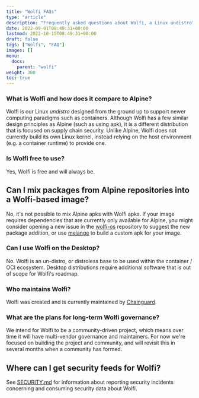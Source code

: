 ```yaml
---
title: "Wolfi FAQs"
type: "article"
description: "Frequently asked questions about Wolfi, a Linux undistro"
date: 2022-09-01T08:49:31+00:00
lastmod: 2022-10-15T08:49:31+00:00
draft: false
tags: ["Wolfi", "FAQ"]
images: []
menu:
  docs:
    parent: "wolfi"
weight: 300
toc: true
---
```

### What is Wolfi and how does it compare to Alpine?
Wolfi is our Linux _undistro_  designed from the ground up to support newer computing paradigms such as containers. Although Wolfi has a few similar design principles as Alpine (such as using apk), it is a different distribution that is focused on supply chain security. Unlike Alpine, Wolfi does not currently build its own Linux kernel, instead relying on the host environment (e.g. a container runtime) to provide one.

### Is Wolfi free to use?
Yes, Wolfi is free and will always be.

## Can I mix packages from Alpine repositories into a Wolfi-based image?
No, it's not possible to mix Alpine apks with Wolfi apks. If your image requires dependencies that are currently only available for Alpine, you might consider opening a new issue in the [wolfi-os](https://github.com/chainguard-dev/wolfi-os/) repository to suggest the new package addition, or use [melange](https://github.com/chainguard-dev/melange) to build a custom apk for your image.

### Can I use Wolfi on the Desktop?
No. Wolfi is an un-distro, or distroless base to be used within the container / OCI ecosystem. Desktop distributions require additional software that is out of scope for Wolfi's roadmap.

### Who maintains Wolfi?
Wolfi was created and is currently maintained by [Chainguard](https://chainguard.dev).

### What are the plans for long-term Wolfi governance?
We intend for Wolfi to be a community-driven project, which means over time it will have multi-vendor governance and maintainers. For now we're focused on building the project and community, and will revisit this in several months when a community has formed.

## Where can I get security feeds for Wolfi?
See [SECURITY.md](https://github.com/wolfi-dev/.github/blob/main/SECURITY.md) for information about reporting security incidents concerning and consuming security data about Wolfi.